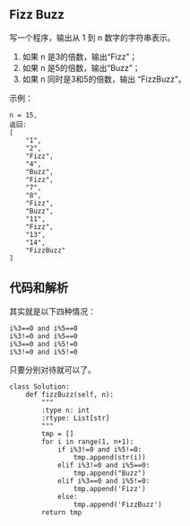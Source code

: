## Fizz Buzz

写一个程序，输出从 1 到 n 数字的字符串表示。

1. 如果 n 是3的倍数，输出“Fizz”；
2. 如果 n 是5的倍数，输出“Buzz”；
3. 如果 n 同时是3和5的倍数，输出 “FizzBuzz”。

示例：

	n = 15,
	返回:
	[
	    "1",
	    "2",
	    "Fizz",
	    "4",
	    "Buzz",
	    "Fizz",
	    "7",
	    "8",
	    "Fizz",
	    "Buzz",
	    "11",
	    "Fizz",
	    "13",
	    "14",
	    "FizzBuzz"
	]

## 代码和解析

其实就是以下四种情况：

	i%3==0 and i%5==0
	i%3!=0 and i%5==0
	i%3==0 and i%5!=0
	i%3!=0 and i%5!=0

只要分别对待就可以了。

	class Solution:
	    def fizzBuzz(self, n):
	        """
	        :type n: int
	        :rtype: List[str]
	        """
	        tmp = []
	        for i in range(1, n+1):
	            if i%3!=0 and i%5!=0:
	                tmp.append(str(i))
	            elif i%3!=0 and i%5==0:
	                tmp.append("Buzz")
	            elif i%3==0 and i%5!=0:
	                tmp.append('Fizz')
	            else:
	                tmp.append('FizzBuzz')
	        return tmp
